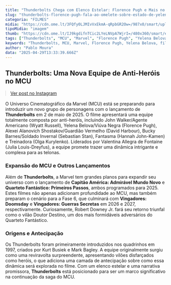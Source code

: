 ```yaml
---
title: "Thunderbolts Chega com Elenco Estelar: Florence Pugh e Mais no Novo Filme da Marvel"
slug: "thunderbolts-florence-pugh-fala-ao-omelete-sobre-estado-de-yelena-no-filme"
categoria: "FILMES"
midia: "https://cdn.ome.lt/3FQfy0LJMIvVxEkmA-qRpbGR2Ow=/987x0/smart/uploads/conteudo/fotos/OMELETE_CAPA_-_2025-04-29T102209.229.png"
tipoMidia: "imagem"
thumb: "https://cdn.ome.lt/IJ9kgdifnTCic2LYeLNVpA7WjrI=/480x360/smart/extras/conteudos/omelete_THUMB_-_2025-04-29T102157.426.png"
tags: ["Thunderbolts", "MCU", "Marvel", "Florence Pugh", "Yelena Belova", "filme de super-heróis", "lançamentos da Marvel 2025"]
keywords: "Thunderbolts, MCU, Marvel, Florence Pugh, Yelena Belova, filme de super-heróis, lançamentos da Marvel 2025"
author: "Pablo Moura"
data: "2025-04-29T13:33:39.666Z"
---
```


## Thunderbolts: Uma Nova Equipe de Anti-Heróis no MCU

<blockquote class="instagram-media" data-instgrm-permalink="https://www.instagram.com/reel/DJB86N7Oy_C/" data-instgrm-version="14" style="width:100%; max-width:540px; margin:1rem auto;"><a href="https://www.instagram.com/reel/DJB86N7Oy_C/">Ver post no Instagram</a></blockquote>

O Universo Cinematográfico da Marvel (MCU) está se preparando para introduzir um novo grupo de personagens com o lançamento de **Thunderbolts** em 2 de maio de 2025. O filme apresentará uma equipe totalmente composta por anti-heróis, incluindo John Walker/Agente Americano (Wyatt Russell), Yelena Belova/Viúva Negra (Florence Pugh), Alexei Alanovich Shostakov/Guardião Vermelho (David Harbour), Bucky Barnes/Soldado Invernal (Sebastian Stan), Fantasma (Hannah John-Kamen) e Treinadora (Olga Kurylenko). Liderados por Valentina Allegra de Fontaine (Julia Louis-Dreyfus), a equipe promete trazer uma dinâmica intrigante e complexa para as telonas.

### Expansão do MCU e Outros Lançamentos

Além de **Thunderbolts**, a Marvel tem grandes planos para expandir seu universo com o lançamento de **Capitão América: Admirável Mundo Novo** e **Quarteto Fantástico: Primeiros Passos**, ambos programados para 2025. Estes filmes não apenas adicionam profundidade ao MCU, mas também preparam o cenário para a Fase 6, que culminará com **Vingadores: Doomsday** e **Vingadores: Guerras Secretas** em 2026 e 2027, respectivamente. Curiosamente, Robert Downey Jr. fará seu retorno triunfal como o vilão Doutor Destino, um dos mais formidáveis adversários do Quarteto Fantástico.

### Origens e Antecipação

Os Thunderbolts foram primeiramente introduzidos nos quadrinhos em 1997, criados por Kurt Busiek e Mark Bagley. A equipe originalmente surgiu como uma reviravolta surpreendente, apresentando vilões disfarçados como heróis, o que adiciona uma camada de antecipação sobre como essa dinâmica será explorada no filme. Com um elenco estelar e uma narrativa promissora, **Thunderbolts** está posicionado para ser um marco significativo na continuação da saga do MCU.